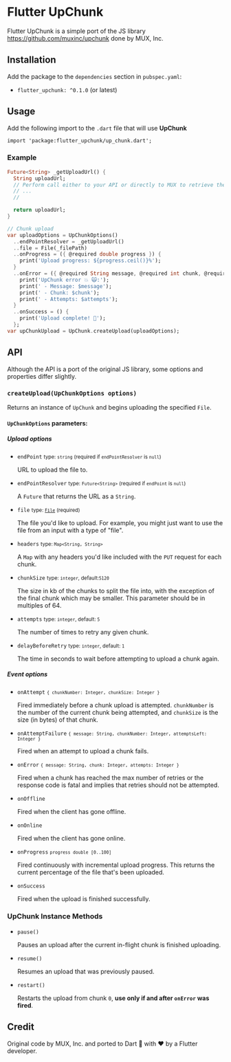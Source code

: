 # Flutter UpChunk

Flutter UpChunk is a simple port of the JS library https://github.com/muxinc/upchunk done by MUX, Inc.

## Installation

Add the package to the `dependencies` section in `pubspec.yaml`:
 - `flutter_upchunk: ^0.1.0` (or latest)

## Usage

Add the following import to the `.dart` file that will use **UpChunk**

`import 'package:flutter_upchunk/up_chunk.dart';`

### Example

```dart
Future<String> _getUploadUrl() {
  String uploadUrl;
  // Perform call either to your API or directly to MUX to retrieve the upload URL
  // ...
  //

  return uploadUrl;
}

// Chunk upload
var uploadOptions = UpChunkOptions()
  ..endPointResolver = _getUploadUrl()
  ..file = File(_filePath)
  ..onProgress = ({ @required double progress }) {
    print('Upload progress: ${progress.ceil()}%');
  }
  ..onError = ({ @required String message, @required int chunk, @required int attempts }) {
    print('UpChunk error 💥 🙀:');
    print(' - Message: $message');
    print(' - Chunk: $chunk');
    print(' - Attempts: $attempts');
  }
  ..onSuccess = () {
    print('Upload complete! 👋');
  };
var upChunkUpload = UpChunk.createUpload(uploadOptions);
```

## API

Although the API is a port of the original JS library, some options and properties differ slightly.

### `createUpload(UpChunkOptions options)`

Returns an instance of `UpChunk` and begins uploading the specified `File`.

#### `UpChunkOptions` parameters:

##### Upload options

- `endPoint` <small>type: `string` (required if `endPointResolver` is `null`)</small>

  URL to upload the file to.

- `endPointResolver` <small>type: `Future<String>` (required if `endPoint` is `null`)</small>

   A `Future` that returns the URL as a `String`.

- `file` <small>type: [`File`](https://api.dart.dev/stable/2.10.3/dart-io/File-class.html) (required)</small>

  The file you'd like to upload. For example, you might just want to use the file from an input with a type of "file".

- `headers` <small>type: `Map<String, String>`</small>

  A `Map` with any headers you'd like included with the `PUT` request for each chunk.

- `chunkSize` <small>type: `integer`, default:`5120`</small>

  The size in kb of the chunks to split the file into, with the exception of the final chunk which may be smaller. This parameter should be in multiples of 64.

- `attempts` <small>type: `integer`, default: `5`</small>

  The number of times to retry any given chunk.

- `delayBeforeRetry` <small>type: `integer`, default: `1`</small>

  The time in seconds to wait before attempting to upload a chunk again.

##### Event options

- `onAttempt` <small>`{ chunkNumber: Integer, chunkSize: Integer }`</small>

  Fired immediately before a chunk upload is attempted. `chunkNumber` is the number of the current chunk being attempted, and `chunkSize` is the size (in bytes) of that chunk.

- `onAttemptFailure` <small>`{ message: String, chunkNumber: Integer, attemptsLeft: Integer }`</small>

  Fired when an attempt to upload a chunk fails.

- `onError` <small>`{ message: String, chunk: Integer, attempts: Integer }`</small>

  Fired when a chunk has reached the max number of retries or the response code is fatal and implies that retries should not be attempted.

- `onOffline`

  Fired when the client has gone offline.

- `onOnline`

  Fired when the client has gone online.

- `onProgress` <small>`progress double [0..100]`</small>

  Fired continuously with incremental upload progress. This returns the current percentage of the file that's been uploaded.

- `onSuccess`

  Fired when the upload is finished successfully.

### UpChunk Instance Methods

- `pause()`

  Pauses an upload after the current in-flight chunk is finished uploading.

- `resume()`

  Resumes an upload that was previously paused.

- `restart()`

  Restarts the upload from chunk `0`, **use only if and after `onError` was fired**.

## Credit

Original code by MUX, Inc. and ported to Dart 🎯 with ❤ by a Flutter developer.
